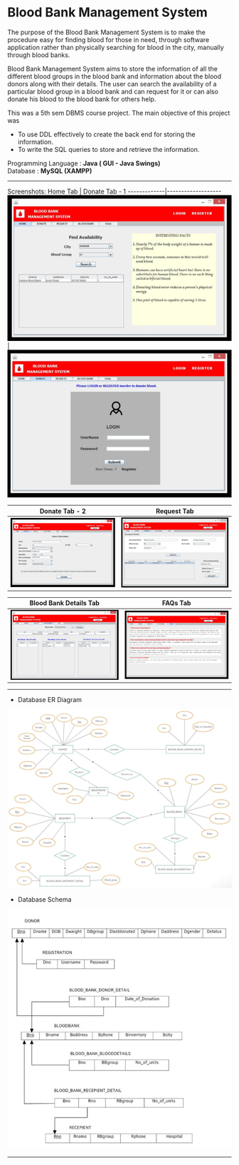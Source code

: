 # Blood Bank Management System
The purpose of the Blood Bank Management System is to make the procedure easy for finding blood for those in need, through software application rather than physically searching for blood in the city, manually through blood banks.

Blood Bank Management System aims to store the information of all the different blood groups in the blood bank and information about the blood donors along with their details. The user can search the availability of a particular blood group in a blood bank and can request for it or can also donate his blood to the blood bank for others help. 

 This was a 5th sem DBMS course project. The main objective of this project was  
 * To use DDL effectively to create the back end for storing the information.
 * To write the SQL queries to store and retrieve the information.

Programming Language : **Java ( GUI - Java Swings)**  
Database : **MySQL (XAMPP)**

---

Screenshots:
Home Tab | Donate Tab - 1
-------------|-------------------
[![Home Tab](https://github.com/suraj13mj/Blood-Bank-Inventory-Management/blob/master/Image/Home_TAB.JPG?raw=true)](https://github.com/suraj13mj/Blood-Bank-Inventory-Management/blob/master/Image/Home_TAB.JPG?raw=true) | [![Donate Tab-1](https://github.com/suraj13mj/Blood-Bank-Inventory-Management/blob/master/Image/DonateTAB-1.JPG?raw=true)](https://github.com/suraj13mj/Blood-Bank-Inventory-Management/blob/master/Image/DonateTAB-1.JPG?raw=true)

Donate Tab - 2 | Request Tab
-------------|-------------------  
[![Donate Tab-2](https://github.com/suraj13mj/Blood-Bank-Inventory-Management/blob/master/Image/DonateTAB-2.JPG?raw=true)](https://github.com/suraj13mj/Blood-Bank-Inventory-Management/blob/master/Image/DonateTAB-2.JPG?raw=true) | [![Request Tab](https://github.com/suraj13mj/Blood-Bank-Inventory-Management/blob/master/Image/Request-TAB.JPG?raw=true)](https://github.com/suraj13mj/Blood-Bank-Inventory-Management/blob/master/Image/Request-TAB.JPG?raw=true)

Blood Bank Details Tab | FAQs Tab
-------------|-------------------  
[![BloodBank Details Tab](https://github.com/suraj13mj/Blood-Bank-Inventory-Management/blob/master/Image/BloodBankTAB.JPG?raw=true)](https://github.com/suraj13mj/Blood-Bank-Inventory-Management/blob/master/Image/BloodBankTAB.JPG?raw=true) | [![FAQ Tab](https://github.com/suraj13mj/Blood-Bank-Inventory-Management/blob/master/Image/FaqTAB.JPG?raw=true)](https://github.com/suraj13mj/Blood-Bank-Inventory-Management/blob/master/Image/FaqTAB.JPG?raw=true)

---

* Database ER Diagram

![ER Diagram](https://github.com/suraj13mj/Blood-Bank-Inventory-Management/blob/master/Image/ER%20Diagram.jpg?raw=true)


* Database Schema

![Schema Diagram](https://github.com/suraj13mj/Blood-Bank-Inventory-Management/blob/master/Image/Schema%20Diagram.jpg?raw=true)

---
